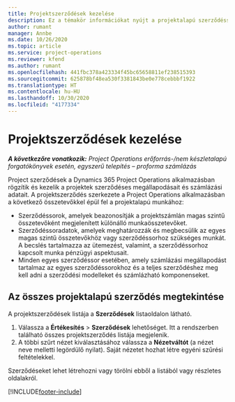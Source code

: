 ```yaml
---
title: Projektszerződések kezelése
description: Ez a témakör információkat nyújt a projektalapú szerződéssorok megtekintéséről.
author: rumant
manager: Annbe
ms.date: 10/26/2020
ms.topic: article
ms.service: project-operations
ms.reviewer: kfend
ms.author: rumant
ms.openlocfilehash: 441fbc378a423334f45bc65658811ef238515393
ms.sourcegitcommit: 625878bf48ea530f3381843be0e778cebbbf1922
ms.translationtype: HT
ms.contentlocale: hu-HU
ms.lasthandoff: 10/30/2020
ms.locfileid: "4177334"
---
```

# <a name="manage-project-contracts"></a>Projektszerződések kezelése

_**A következőre vonatkozik:** Project Operations erőforrás-/nem készletalapú forgatókönyvek esetén, egyszerű telepítés – proforma számlázás_

Project szerződések a Dynamics 365 Project Operations alkalmazásban rögzítik és kezelik a projektek szerződéses megállapodásait és számlázási adatait. A projektszerződés szerkezete a Project Operations alkalmazásban a következő összetevőkkel épül fel a projektalapú munkához:

- Szerződéssorok, amelyek beazonosítják a projektszámlán magas szintű összetevőként megjelenített különálló munkaösszetevőket.
- Szerződéssoradatok, amelyek meghatározzák és megbecsülik az egyes magas szintű összetevőkhöz vagy szerződéssorhoz szükséges munkát. A becslés tartalmazza az ütemezést, valamint, a szerződéssorhoz kapcsolt munka pénzügyi aspektusait.
- Minden egyes szerződéssor esetében, amely számlázási megállapodást tartalmaz az egyes szerződéssorokhoz és a teljes szerződéshez meg kell adni a szerződési modelleket és számlázható komponenseket.

## <a name="view-all-project-based-contracts"></a>Az összes projektalapú szerződés megtekintése

A projektszerződések listája a **Szerződések** listaoldalon látható. 

1. Válassza a **Értékesítés** > **Szerződések** lehetőséget. Itt a rendszerben található összes projektszerződés listája megjelenik. 
2. A többi szűrt nézet kiválasztásához válassza a **Nézetváltót** (a nézet neve melletti legördülő nyilat). Saját nézetet hozhat létre egyéni szűrési feltételekkel.

Szerződéseket lehet létrehozni vagy törölni ebből a listából vagy részletes oldalakról.


[!INCLUDE[footer-include](../../includes/footer-banner.md)]